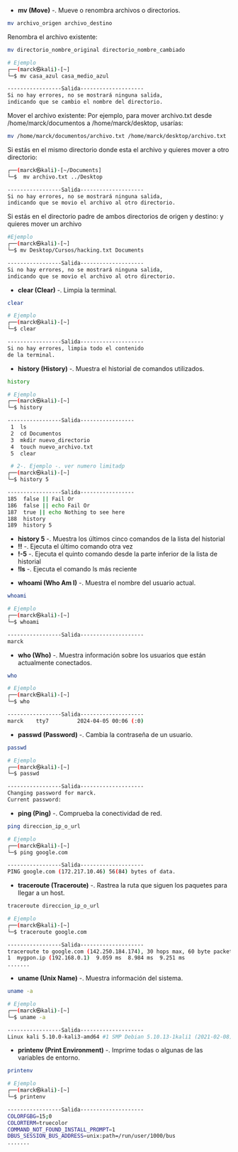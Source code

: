 - __mv (Move)__ -. Mueve o renombra archivos o directorios.  

```bash
mv archivo_origen archivo_destino
```
Renombra el archivo existente:

```bash
mv directorio_nombre_original directorio_nombre_cambiado
```
```bash
# Ejemplo
┌──(marck㉿kali)-[~]
└─$ mv casa_azul casa_medio_azul

-----------------Salida--------------------
Si no hay errores, no se mostrará ninguna salida, 
indicando que se cambio el nombre del directorio. 
```

Mover el archivo existente:
Por ejemplo, para mover archivo.txt desde /home/marck/documentos a /home/marck/desktop, usarías:

```bash
mv /home/marck/documentos/archivo.txt /home/marck/desktop/archivo.txt
```

Si estás en el mismo directorio donde esta el archivo y quieres mover a otro directorio:

```bash
┌──(marck㉿kali)-[~/Documents]
└─$  mv archivo.txt ../Desktop

-----------------Salida--------------------
Si no hay errores, no se mostrará ninguna salida, 
indicando que se movio el archivo al otro directorio. 
```

Si estás en el directorio padre de ambos directorios de origen y destino:
y quieres mover un archivo

```bash
#Ejemplo
┌──(marck㉿kali)-[~]
└─$ mv Desktop/Cursos/hacking.txt Documents

-----------------Salida--------------------
Si no hay errores, no se mostrará ninguna salida, 
indicando que se movio el archivo al otro directorio. 
```

- __clear (Clear)__ -.  Limpia la terminal.  

```bash
clear
```

```bash
# Ejemplo
┌──(marck㉿kali)-[~]
└─$ clear

-----------------Salida--------------------
Si no hay errores, limpia todo el contenido
de la terminal. 
```

- __history (History)__ -.  Muestra el historial de comandos utilizados.  

```bash
history
```

```bash
# Ejemplo
┌──(marck㉿kali)-[~]
└─$ history

-----------------Salida-----------------
 1  ls
 2  cd Documentos
 3  mkdir nuevo_directorio
 4  touch nuevo_archivo.txt
 5  clear

 # 2-. Ejemplo -. ver numero limitadp
┌──(marck㉿kali)-[~]
└─$ history 5

-----------------Salida-----------------
185  false || Fail Or
186  false || echo Fail Or
187  true || echo Nothing to see here
188  history
189  history 5
```

* **history 5** -.	Muestra los últimos cinco comandos de la lista del historial
* **!!**	-. Ejecuta el último comando otra vez
* **!-5**	-. Ejecuta el quinto comando desde la parte inferior de la lista de historial
* **!ls** -. Ejecuta el comando ls más reciente

- __whoami (Who Am I)__ -.  Muestra el nombre del usuario actual.  

```bash
whoami
```

```bash
# Ejemplo
┌──(marck㉿kali)-[~]
└─$ whoami

-----------------Salida--------------------
marck
```

- __who (Who)__ -. Muestra información sobre los usuarios que están actualmente conectados.  

```bash
who
```

```bash
# Ejemplo
┌──(marck㉿kali)-[~]
└─$ who

-----------------Salida--------------------
marck    tty7         2024-04-05 00:06 (:0)
```

- __passwd (Password)__ -. Cambia la contraseña de un usuario.  

```bash
passwd
```

```bash
# Ejemplo
┌──(marck㉿kali)-[~]
└─$ passwd

-----------------Salida--------------------
Changing password for marck.
Current password: 
```

- __ping (Ping)__ -. Comprueba la conectividad de red.  

```bash
ping direccion_ip_o_url
```

```bash
# Ejemplo
┌──(marck㉿kali)-[~]
└─$ ping google.com

-----------------Salida--------------------
PING google.com (172.217.10.46) 56(84) bytes of data.
```

- __traceroute (Traceroute)__ -. Rastrea la ruta que siguen los paquetes para llegar a un host.  

```bash
traceroute direccion_ip_o_url
```

```bash
# Ejemplo
┌──(marck㉿kali)-[~]
└─$ traceroute google.com

-----------------Salida--------------------
traceroute to google.com (142.250.184.174), 30 hops max, 60 byte packets
1  mygpon.ip (192.168.0.1)  9.059 ms  8.984 ms  9.251 ms
.......
```

- __uname (Unix Name)__ -. Muestra información del sistema.  

```bash
uname -a
```

```bash
# Ejemplo
┌──(marck㉿kali)-[~]
└─$ uname -a

-----------------Salida--------------------
Linux kali 5.10.0-kali3-amd64 #1 SMP Debian 5.10.13-1kali1 (2021-02-08) x86_64 GNU/Linux
```

- __printenv (Print Environment)__ -. Imprime todas o algunas de las variables de entorno.  

```bash
printenv
```

```bash
# Ejemplo
┌──(marck㉿kali)-[~]
└─$ printenv

-----------------Salida--------------------
COLORFGBG=15;0
COLORTERM=truecolor
COMMAND_NOT_FOUND_INSTALL_PROMPT=1
DBUS_SESSION_BUS_ADDRESS=unix:path=/run/user/1000/bus
.......
```


